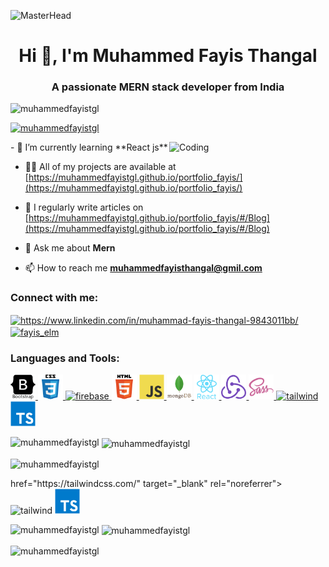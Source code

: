 ![MasterHead](https://media.licdn.com/dms/image/C4E16AQEwkmAF4PQCiQ/profile-displaybackgroundimage-shrink_350_1400/0/1606678801560?e=1709164800&v=beta&t=Uty-2B1eznStYr7zLRl1MirSdoEQkSxl-XOM3GcCXOY)
<h1 align="center">Hi 👋, I'm Muhammed Fayis Thangal</h1>
<h3 align="center">A passionate MERN stack developer from India</h3>
<p align="left"> <img src="https://komarev.com/ghpvc/?username=muhammedfayistgl&label=Profile%20views&color=0e75b6&style=flat" alt="muhammedfayistgl" /> </p>
<p align="left"> <a href="https://github.com/ryo-ma/github-profile-trophy"><img src="https://github-profile-trophy.vercel.app/?username=muhammedfayistgl" alt="muhammedfayistgl" /></a> </p>
<img align="right" alt="Coding" width="250" src="https://media.giphy.com/media/qgQUggAC3Pfv687qPC/giphy.gif"/>
- 🌱 I’m currently learning **React js**

- 👨‍💻 All of my projects are available at [https://muhammedfayistgl.github.io/portfolio_fayis/](https://muhammedfayistgl.github.io/portfolio_fayis/)

- 📝 I regularly write articles on [https://muhammedfayistgl.github.io/portfolio_fayis/#/Blog](https://muhammedfayistgl.github.io/portfolio_fayis/#/Blog)

- 💬 Ask me about **Mern**

- 📫 How to reach me **muhammedfayisthangal@gmil.com**

<h3 align="left">Connect with me:</h3>
<p align="left">
<a href="https://linkedin.com/in/https://www.linkedin.com/in/muhammad-fayis-thangal-9843011bb/" target="blank"><img align="center" src="https://raw.githubusercontent.com/rahuldkjain/github-profile-readme-generator/master/src/images/icons/Social/linked-in-alt.svg" alt="https://www.linkedin.com/in/muhammad-fayis-thangal-9843011bb/" height="30" width="40" /></a>
<a href="https://instagram.com/fayis_elm" target="blank"><img align="center" src="https://raw.githubusercontent.com/rahuldkjain/github-profile-readme-generator/master/src/images/icons/Social/instagram.svg" alt="fayis_elm" height="30" width="40" /></a>
</p>

<h3 align="left">Languages and Tools:</h3>
<p align="left"> <a href="https://getbootstrap.com" target="_blank" rel="noreferrer"> <img src="https://raw.githubusercontent.com/devicons/devicon/master/icons/bootstrap/bootstrap-plain-wordmark.svg" alt="bootstrap" width="40" height="40"/> </a> <a href="https://www.w3schools.com/css/" target="_blank" rel="noreferrer"> <img src="https://raw.githubusercontent.com/devicons/devicon/master/icons/css3/css3-original-wordmark.svg" alt="css3" width="40" height="40"/> </a> <a href="https://firebase.google.com/" target="_blank" rel="noreferrer"> <img src="https://www.vectorlogo.zone/logos/firebase/firebase-icon.svg" alt="firebase" width="40" height="40"/> </a> <a href="https://www.w3.org/html/" target="_blank" rel="noreferrer"> <img src="https://raw.githubusercontent.com/devicons/devicon/master/icons/html5/html5-original-wordmark.svg" alt="html5" width="40" height="40"/> </a> <a href="https://developer.mozilla.org/en-US/docs/Web/JavaScript" target="_blank" rel="noreferrer"> <img src="https://raw.githubusercontent.com/devicons/devicon/master/icons/javascript/javascript-original.svg" alt="javascript" width="40" height="40"/> </a> <a href="https://www.mongodb.com/" target="_blank" rel="noreferrer"> <img src="https://raw.githubusercontent.com/devicons/devicon/master/icons/mongodb/mongodb-original-wordmark.svg" alt="mongodb" width="40" height="40"/> </a> <a href="https://reactjs.org/" target="_blank" rel="noreferrer"> <img src="https://raw.githubusercontent.com/devicons/devicon/master/icons/react/react-original-wordmark.svg" alt="react" width="40" height="40"/> </a> <a href="https://redux.js.org" target="_blank" rel="noreferrer"> <img src="https://raw.githubusercontent.com/devicons/devicon/master/icons/redux/redux-original.svg" alt="redux" width="40" height="40"/> </a> <a href="https://sass-lang.com" target="_blank" rel="noreferrer"> <img src="https://raw.githubusercontent.com/devicons/devicon/master/icons/sass/sass-original.svg" alt="sass" width="40" height="40"/> </a> <a href="https://tailwindcss.com/" target="_blank" rel="noreferrer"> <img src="https://www.vectorlogo.zone/logos/tailwindcss/tailwindcss-icon.svg" alt="tailwind" width="40" height="40"/> </a> <a href="https://www.typescriptlang.org/" target="_blank" rel="noreferrer"> <img src="https://raw.githubusercontent.com/devicons/devicon/master/icons/typescript/typescript-original.svg" alt="typescript" width="40" height="40"/> </a> </p>

<p><img align="left" src="https://github-readme-stats.vercel.app/api/top-langs?username=muhammedfayistgl&show_icons=true&locale=en&layout=compact" alt="muhammedfayistgl" /></p>

<p>&nbsp;<img align="center" src="https://github-readme-stats.vercel.app/api?username=muhammedfayistgl&show_icons=true&locale=en" alt="muhammedfayistgl" /></p>

<p><img align="center" src="https://github-readme-streak-stats.herokuapp.com/?user=muhammedfayistgl&" alt="muhammedfayistgl" /></p>
href="https://tailwindcss.com/" target="_blank" rel="noreferrer"> <img src="https://www.vectorlogo.zone/logos/tailwindcss/tailwindcss-icon.svg" alt="tailwind" width="40" height="40"/> </a> <a href="https://www.typescriptlang.org/" target="_blank" rel="noreferrer"> <img src="https://raw.githubusercontent.com/devicons/devicon/master/icons/typescript/typescript-original.svg" alt="typescript" width="40" height="40"/> </a> </p>

<p><img align="left" src="https://github-readme-stats.vercel.app/api/top-langs?username=muhammedfayistgl&show_icons=true&locale=en&layout=compact" alt="muhammedfayistgl" /></p>

<p>&nbsp;<img align="center" src="https://github-readme-stats.vercel.app/api?username=muhammedfayistgl&show_icons=true&locale=en" alt="muhammedfayistgl" /></p>

<p><img align="center" src="https://github-readme-streak-stats.herokuapp.com/?user=muhammedfayistgl&" alt="muhammedfayistgl" /></p>
